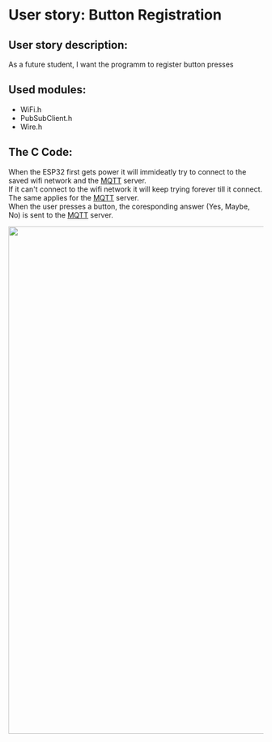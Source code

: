 # User story: Button Registration


## User story description:
As a future student, I want the programm to register button presses

## Used modules:
- WiFi.h
- PubSubClient.h
- Wire.h

## The C Code:
When the ESP32 first gets power it will immideatly try to connect to the saved wifi network and the [MQTT](../javaClasses/MQTT.md) server. <br> If it can't connect to the wifi network it will keep trying forever till it connect. The same applies for the [MQTT](../javaClasses/MQTT.md) server. <br>
When the user presses a button, the coresponding answer (Yes, Maybe, No) is sent to the [MQTT](../javaClasses/MQTT.md) server.

<img src="../../assets/loopbuttoncode.png" width="1000" >
